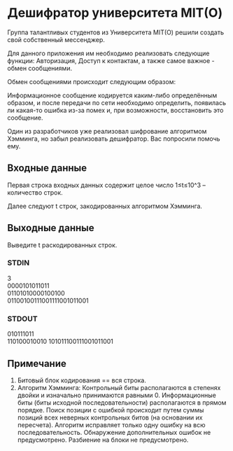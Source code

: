 # Дешифратор университета MIT(О)
Группа талантливых студентов из Университета MIT(О) решили создать свой собственный мессенджер.  
  
Для данного приложения им необходимо реализовать следующие функции: Авторизация, Доступ к контактам, а также самое важное - обмен сообщениями.  
  
Обмен сообщениями происходит следующим образом:  
  
Информационное сообщение кодируется каким-либо определённым образом, и после передачи по сети необходимо определить, появилась ли какая-то ошибка 
из-за помех и, при возможности, восстановить это сообщение.  
  
Один из разработчиков уже реализовал шифрование алгоритмом Хэмминга, но забыл реализовать дешифратор. Вас попросили помочь ему.  

## Входные данные
Первая строка входных данных содержит целое число 1≤t≤10^3 – количество строк.  
  
Далее следуют t строк, закодированных алгоритмом Хэмминга.

## Выходные данные
Выведите t раскодированных строк.

### STDIN
3  
0000101011011  
01101010000100100  
01100100111001111001011001

### STDOUT
010111011  
110100010010
101011100111001011001

## Примечание
1. Битовый блок кодирования == вся строка.
2. Алгоритм Хэмминга: Контрольный биты располагаются в степенях двойки и изначально принимаются равными 0. Информационные биты 
(биты исходной последовательности) располагаются в прямом порядке. Поиск позиции с ошибкой происходит путем суммы позиций всех 
неверных контрольных битов (на основании их пересчета). Алгоритм исправляет только одну ошибку на всю последовательность. Обнаружение 
дополнительных ошибок не предусмотрено. Разбиение на блоки не предусмотрено.
